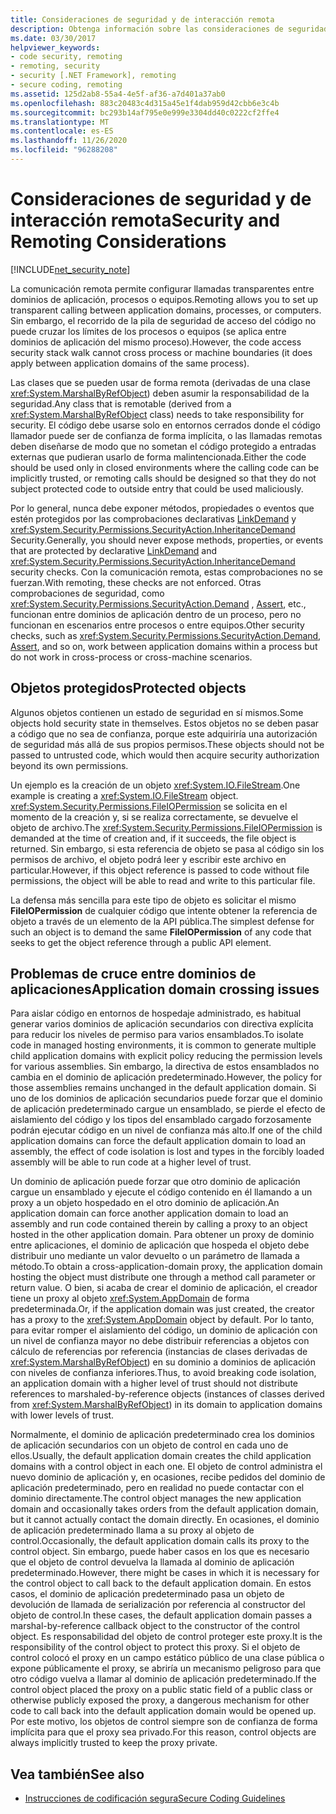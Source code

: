 ```yaml
---
title: Consideraciones de seguridad y de interacción remota
description: Obtenga información sobre las consideraciones de seguridad relativas a la comunicación remota, que le permite configurar la llamada transparente entre dominios de aplicación, procesos o equipos.
ms.date: 03/30/2017
helpviewer_keywords:
- code security, remoting
- remoting, security
- security [.NET Framework], remoting
- secure coding, remoting
ms.assetid: 125d2ab8-55a4-4e5f-af36-a7d401a37ab0
ms.openlocfilehash: 883c20483c4d315a45e1f4dab959d42cbb6e3c4b
ms.sourcegitcommit: bc293b14af795e0e999e3304dd40c0222cf2ffe4
ms.translationtype: MT
ms.contentlocale: es-ES
ms.lasthandoff: 11/26/2020
ms.locfileid: "96288208"
---
```

# <a name="security-and-remoting-considerations"></a><span data-ttu-id="5a7f2-103">Consideraciones de seguridad y de interacción remota</span><span class="sxs-lookup"><span data-stu-id="5a7f2-103">Security and Remoting Considerations</span></span>

[!INCLUDE[net_security_note](../../../includes/net-security-note-md.md)]

<span data-ttu-id="5a7f2-104">La comunicación remota permite configurar llamadas transparentes entre dominios de aplicación, procesos o equipos.</span><span class="sxs-lookup"><span data-stu-id="5a7f2-104">Remoting allows you to set up transparent calling between application domains, processes, or computers.</span></span> <span data-ttu-id="5a7f2-105">Sin embargo, el recorrido de la pila de seguridad de acceso del código no puede cruzar los límites de los procesos o equipos (se aplica entre dominios de aplicación del mismo proceso).</span><span class="sxs-lookup"><span data-stu-id="5a7f2-105">However, the code access security stack walk cannot cross process or machine boundaries (it does apply between application domains of the same process).</span></span>  
  
 <span data-ttu-id="5a7f2-106">Las clases que se pueden usar de forma remota (derivadas de una clase <xref:System.MarshalByRefObject>) deben asumir la responsabilidad de la seguridad.</span><span class="sxs-lookup"><span data-stu-id="5a7f2-106">Any class that is remotable (derived from a <xref:System.MarshalByRefObject> class) needs to take responsibility for security.</span></span> <span data-ttu-id="5a7f2-107">El código debe usarse solo en entornos cerrados donde el código llamador puede ser de confianza de forma implícita, o las llamadas remotas deben diseñarse de modo que no sometan el código protegido a entradas externas que pudieran usarlo de forma malintencionada.</span><span class="sxs-lookup"><span data-stu-id="5a7f2-107">Either the code should be used only in closed environments where the calling code can be implicitly trusted, or remoting calls should be designed so that they do not subject protected code to outside entry that could be used maliciously.</span></span>  
  
 <span data-ttu-id="5a7f2-108">Por lo general, nunca debe exponer métodos, propiedades o eventos que estén protegidos por las comprobaciones declarativas [LinkDemand](link-demands.md) y <xref:System.Security.Permissions.SecurityAction.InheritanceDemand> Security.</span><span class="sxs-lookup"><span data-stu-id="5a7f2-108">Generally, you should never expose methods, properties, or events that are protected by declarative [LinkDemand](link-demands.md) and <xref:System.Security.Permissions.SecurityAction.InheritanceDemand> security checks.</span></span> <span data-ttu-id="5a7f2-109">Con la comunicación remota, estas comprobaciones no se fuerzan.</span><span class="sxs-lookup"><span data-stu-id="5a7f2-109">With remoting, these checks are not enforced.</span></span> <span data-ttu-id="5a7f2-110">Otras comprobaciones de seguridad, como <xref:System.Security.Permissions.SecurityAction.Demand> , [Assert](using-the-assert-method.md), etc., funcionan entre dominios de aplicación dentro de un proceso, pero no funcionan en escenarios entre procesos o entre equipos.</span><span class="sxs-lookup"><span data-stu-id="5a7f2-110">Other security checks, such as <xref:System.Security.Permissions.SecurityAction.Demand>, [Assert](using-the-assert-method.md), and so on, work between application domains within a process but do not work in cross-process or cross-machine scenarios.</span></span>  
  
## <a name="protected-objects"></a><span data-ttu-id="5a7f2-111">Objetos protegidos</span><span class="sxs-lookup"><span data-stu-id="5a7f2-111">Protected objects</span></span>  

 <span data-ttu-id="5a7f2-112">Algunos objetos contienen un estado de seguridad en sí mismos.</span><span class="sxs-lookup"><span data-stu-id="5a7f2-112">Some objects hold security state in themselves.</span></span> <span data-ttu-id="5a7f2-113">Estos objetos no se deben pasar a código que no sea de confianza, porque este adquiriría una autorización de seguridad más allá de sus propios permisos.</span><span class="sxs-lookup"><span data-stu-id="5a7f2-113">These objects should not be passed to untrusted code, which would then acquire security authorization beyond its own permissions.</span></span>  
  
 <span data-ttu-id="5a7f2-114">Un ejemplo es la creación de un objeto <xref:System.IO.FileStream>.</span><span class="sxs-lookup"><span data-stu-id="5a7f2-114">One example is creating a <xref:System.IO.FileStream> object.</span></span> <span data-ttu-id="5a7f2-115"><xref:System.Security.Permissions.FileIOPermission> se solicita en el momento de la creación y, si se realiza correctamente, se devuelve el objeto de archivo.</span><span class="sxs-lookup"><span data-stu-id="5a7f2-115">The <xref:System.Security.Permissions.FileIOPermission> is demanded at the time of creation and, if it succeeds, the file object is returned.</span></span> <span data-ttu-id="5a7f2-116">Sin embargo, si esta referencia de objeto se pasa al código sin los permisos de archivo, el objeto podrá leer y escribir este archivo en particular.</span><span class="sxs-lookup"><span data-stu-id="5a7f2-116">However, if this object reference is passed to code without file permissions, the object will be able to read and write to this particular file.</span></span>  
  
 <span data-ttu-id="5a7f2-117">La defensa más sencilla para este tipo de objeto es solicitar el mismo **FileIOPermission** de cualquier código que intente obtener la referencia de objeto a través de un elemento de la API pública.</span><span class="sxs-lookup"><span data-stu-id="5a7f2-117">The simplest defense for such an object is to demand the same **FileIOPermission** of any code that seeks to get the object reference through a public API element.</span></span>  
  
## <a name="application-domain-crossing-issues"></a><span data-ttu-id="5a7f2-118">Problemas de cruce entre dominios de aplicaciones</span><span class="sxs-lookup"><span data-stu-id="5a7f2-118">Application domain crossing issues</span></span>  

 <span data-ttu-id="5a7f2-119">Para aislar código en entornos de hospedaje administrado, es habitual generar varios dominios de aplicación secundarios con directiva explícita para reducir los niveles de permiso para varios ensamblados.</span><span class="sxs-lookup"><span data-stu-id="5a7f2-119">To isolate code in managed hosting environments, it is common to generate multiple child application domains with explicit policy reducing the permission levels for various assemblies.</span></span> <span data-ttu-id="5a7f2-120">Sin embargo, la directiva de estos ensamblados no cambia en el dominio de aplicación predeterminado.</span><span class="sxs-lookup"><span data-stu-id="5a7f2-120">However, the policy for those assemblies remains unchanged in the default application domain.</span></span> <span data-ttu-id="5a7f2-121">Si uno de los dominios de aplicación secundarios puede forzar que el dominio de aplicación predeterminado cargue un ensamblado, se pierde el efecto de aislamiento del código y los tipos del ensamblado cargado forzosamente podrán ejecutar código en un nivel de confianza más alto.</span><span class="sxs-lookup"><span data-stu-id="5a7f2-121">If one of the child application domains can force the default application domain to load an assembly, the effect of code isolation is lost and types in the forcibly loaded assembly will be able to run code at a higher level of trust.</span></span>  
  
 <span data-ttu-id="5a7f2-122">Un dominio de aplicación puede forzar que otro dominio de aplicación cargue un ensamblado y ejecute el código contenido en él llamando a un proxy a un objeto hospedado en el otro dominio de aplicación.</span><span class="sxs-lookup"><span data-stu-id="5a7f2-122">An application domain can force another application domain to load an assembly and run code contained therein by calling a proxy to an object hosted in the other application domain.</span></span> <span data-ttu-id="5a7f2-123">Para obtener un proxy de dominio entre aplicaciones, el dominio de aplicación que hospeda el objeto debe distribuir uno mediante un valor devuelto o un parámetro de llamada a método.</span><span class="sxs-lookup"><span data-stu-id="5a7f2-123">To obtain a cross-application-domain proxy, the application domain hosting the object must distribute one through a method call parameter or return value.</span></span> <span data-ttu-id="5a7f2-124">O bien, si acaba de crear el dominio de aplicación, el creador tiene un proxy al objeto <xref:System.AppDomain> de forma predeterminada.</span><span class="sxs-lookup"><span data-stu-id="5a7f2-124">Or, if the application domain was just created, the creator has a proxy to the <xref:System.AppDomain> object by default.</span></span> <span data-ttu-id="5a7f2-125">Por lo tanto, para evitar romper el aislamiento del código, un dominio de aplicación con un nivel de confianza mayor no debe distribuir referencias a objetos con cálculo de referencias por referencia (instancias de clases derivadas de <xref:System.MarshalByRefObject>) en su dominio a dominios de aplicación con niveles de confianza inferiores.</span><span class="sxs-lookup"><span data-stu-id="5a7f2-125">Thus, to avoid breaking code isolation, an application domain with a higher level of trust should not distribute references to marshaled-by-reference objects (instances of classes derived from <xref:System.MarshalByRefObject>) in its domain to application domains with lower levels of trust.</span></span>  
  
 <span data-ttu-id="5a7f2-126">Normalmente, el dominio de aplicación predeterminado crea los dominios de aplicación secundarios con un objeto de control en cada uno de ellos.</span><span class="sxs-lookup"><span data-stu-id="5a7f2-126">Usually, the default application domain creates the child application domains with a control object in each one.</span></span> <span data-ttu-id="5a7f2-127">El objeto de control administra el nuevo dominio de aplicación y, en ocasiones, recibe pedidos del dominio de aplicación predeterminado, pero en realidad no puede contactar con el dominio directamente.</span><span class="sxs-lookup"><span data-stu-id="5a7f2-127">The control object manages the new application domain and occasionally takes orders from the default application domain, but it cannot actually contact the domain directly.</span></span> <span data-ttu-id="5a7f2-128">En ocasiones, el dominio de aplicación predeterminado llama a su proxy al objeto de control.</span><span class="sxs-lookup"><span data-stu-id="5a7f2-128">Occasionally, the default application domain calls its proxy to the control object.</span></span> <span data-ttu-id="5a7f2-129">Sin embargo, puede haber casos en los que es necesario que el objeto de control devuelva la llamada al dominio de aplicación predeterminado.</span><span class="sxs-lookup"><span data-stu-id="5a7f2-129">However, there might be cases in which it is necessary for the control object to call back to the default application domain.</span></span> <span data-ttu-id="5a7f2-130">En estos casos, el dominio de aplicación predeterminado pasa un objeto de devolución de llamada de serialización por referencia al constructor del objeto de control.</span><span class="sxs-lookup"><span data-stu-id="5a7f2-130">In these cases, the default application domain passes a marshal-by-reference callback object to the constructor of the control object.</span></span> <span data-ttu-id="5a7f2-131">Es responsabilidad del objeto de control proteger este proxy.</span><span class="sxs-lookup"><span data-stu-id="5a7f2-131">It is the responsibility of the control object to protect this proxy.</span></span> <span data-ttu-id="5a7f2-132">Si el objeto de control colocó el proxy en un campo estático público de una clase pública o expone públicamente el proxy, se abriría un mecanismo peligroso para que otro código vuelva a llamar al dominio de aplicación predeterminado.</span><span class="sxs-lookup"><span data-stu-id="5a7f2-132">If the control object placed the proxy on a public static field of a public class or otherwise publicly exposed the proxy, a dangerous mechanism for other code to call back into the default application domain would be opened up.</span></span> <span data-ttu-id="5a7f2-133">Por este motivo, los objetos de control siempre son de confianza de forma implícita para que el proxy sea privado.</span><span class="sxs-lookup"><span data-stu-id="5a7f2-133">For this reason, control objects are always implicitly trusted to keep the proxy private.</span></span>  
  
## <a name="see-also"></a><span data-ttu-id="5a7f2-134">Vea también</span><span class="sxs-lookup"><span data-stu-id="5a7f2-134">See also</span></span>

- [<span data-ttu-id="5a7f2-135">Instrucciones de codificación segura</span><span class="sxs-lookup"><span data-stu-id="5a7f2-135">Secure Coding Guidelines</span></span>](../../standard/security/secure-coding-guidelines.md)
